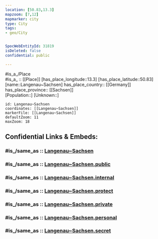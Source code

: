 ```yaml
---
location: [50.83,13.3] 
mapzoom: [7,12] 
mapmarker: city 
type: City
tags:
- geo/City


SpocWebEntityId: 31819
isDeleted: false
confidential: public

---
```

#is_a_/Place  
#is_a_ :: [[Place]] 
[has_place_longitude::13.3] 
[has_place_latitude::50.83] 
[name::Langenau~Sachsen] 
has_place_country:: [[Germany]]  
has_place_province:: [[Sachsen]]  
[Population::] 
[Unknown::] 


```leaflet
id: Langenau~Sachsen
coordinates: [[Langenau~Sachsen]] 
markerFile: [[Langenau~Sachsen]] 
defaultZoom: 11 
maxZoom: 18
```


## Confidential Links & Embeds: 

### #is_/same_as :: [Langenau~Sachsen](/_Standards/Earth/Continent/Europe/Europe~Central/Germany/Germany~East/Sachsen/counties~Sachsen/Mittelsachsen/cities~Mittelsachsen/Brand-Erbisdorf/City/Langenau~Sachsen.md) 

### #is_/same_as :: [Langenau~Sachsen.public](/_public/Earth/Continent/Europe/Europe~Central/Germany/Germany~East/Sachsen/counties~Sachsen/Mittelsachsen/cities~Mittelsachsen/Brand-Erbisdorf/City/Langenau~Sachsen.public.md) 

### #is_/same_as :: [Langenau~Sachsen.internal](/_internal/Earth/Continent/Europe/Europe~Central/Germany/Germany~East/Sachsen/counties~Sachsen/Mittelsachsen/cities~Mittelsachsen/Brand-Erbisdorf/City/Langenau~Sachsen.internal.md) 

### #is_/same_as :: [Langenau~Sachsen.protect](/_protect/Earth/Continent/Europe/Europe~Central/Germany/Germany~East/Sachsen/counties~Sachsen/Mittelsachsen/cities~Mittelsachsen/Brand-Erbisdorf/City/Langenau~Sachsen.protect.md) 

### #is_/same_as :: [Langenau~Sachsen.private](/_private/Earth/Continent/Europe/Europe~Central/Germany/Germany~East/Sachsen/counties~Sachsen/Mittelsachsen/cities~Mittelsachsen/Brand-Erbisdorf/City/Langenau~Sachsen.private.md) 

### #is_/same_as :: [Langenau~Sachsen.personal](/_personal/Earth/Continent/Europe/Europe~Central/Germany/Germany~East/Sachsen/counties~Sachsen/Mittelsachsen/cities~Mittelsachsen/Brand-Erbisdorf/City/Langenau~Sachsen.personal.md) 

### #is_/same_as :: [Langenau~Sachsen.secret](/_secret/Earth/Continent/Europe/Europe~Central/Germany/Germany~East/Sachsen/counties~Sachsen/Mittelsachsen/cities~Mittelsachsen/Brand-Erbisdorf/City/Langenau~Sachsen.secret.md)

